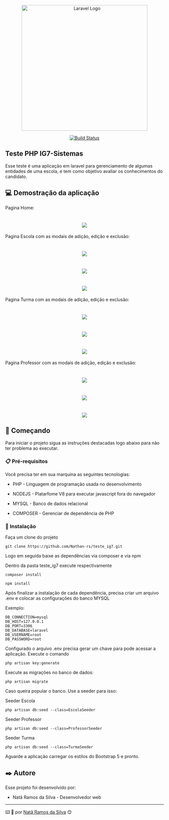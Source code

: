 <p align="center"><a href="#" target="_blank"><img src="./images/app-home.png" width="400" alt="Laravel Logo"></a></p>

<p align="center">
<a href="https://github.com/laravel/framework/actions"><img src="https://github.com/laravel/framework/workflows/tests/badge.svg" alt="Build Status"></a>

## Teste PHP IG7-Sistemas

Esse teste é uma aplicação em laravel para gerenciamento de algumas entidades de uma escola, e tem como objetivo avaliar os conhecimentos do candidato.

## 💻 Demostração da aplicação

Pagina Home:
<h1 align="center"> 
  <img src="./images/app-home.png" />
</h1>

Pagina Escola com as modais de adição, edição e exclusão:
<h1 align="center">
  <img src="./images/app-modal-escola.png" />
</h1>

<h1 align="center">
  <img src="./images/app-modal-escola-edit.png" />
</h1>


<h1 align="center">
  <img src="./images/app-modal-escola-delete.png" />
</h1>

Pagina Turma com as modais de adição, edição e exclusão:
<h1 align="center">
  <img src="./images/app-modal-turma-select-1.png" />
</h1>

<h1 align="center">
  <img src="./images/app-modal-turma-edit.png" />
</h1>


<h1 align="center">
  <img src="./images/app-modal-turma-delete.png" />
</h1>


Pagina Professor com as modais de adição, edição e exclusão:
<h1 align="center">
  <img src="./images/app-modal-professor.png" />
</h1>

<h1 align="center">
  <img src="./images/app-modal-professor-edit.png" />
</h1>


<h1 align="center">
  <img src="./images/app-modal-professor-delete.png" />
</h1>

## 🚀 Começando

Para iniciar o projeto sigua as instruções destacadas logo abaixo para não ter problema ao executar.

### 📋 Pré-requisitos

Você precisa ter em sua marquina as seguintes tecnologias:

* PHP - Linguagem de programação usada no desenvolvimento

* NODEJS - Platarfome V8 para executar javascript fora do navegador

* MYSQL - Banco de dados relacional

* COMPOSER - Gerenciar de dependência de PHP

### 🔧 Instalação

Faça um clone do projeto

```
git clone https://github.com/Nathan-rs/teste_ig7.git
```

Logo em seguida baixe as dependências via composer e via npm

Dentro da pasta teste_ig7 execute respectivamente

```
composer install
```

```
npm install
```

Após finalizar a instalação de cada dependência, precisa criar um arquivo .env e colocar as configurações do banco MYSQL

Exemplo:

```
DB_CONNECTION=mysql
DB_HOST=127.0.0.1
DB_PORT=3306
DB_DATABASE=laravel
DB_USERNAME=root
DB_PASSWORD=root
```

Configurado o arquivo .env precisa gerar um chave para pode acessar a aplicação. Execute o comando

```
php artisan key:generate
```

Execute as migrações no banco de dados:

```
php artisan migrate
```

Caso queira popular o banco. Use a seeder para isso:

Seeder Escola
```
php artisan db:seed --class=EscolaSeeder
```

Seeder Professor
```
php artisan db:seed --class=ProfessorSeeder
```

Seeder Turma
```
php artisan db:seed --class=TurmaSeeder
```

Aguarde a aplicação carregar os estilos do Bootstrap 5 e pronto.


## ✒️ Autore

Esse projeto foi desenvolvido por:
* Natã Ramos da Silva - Desenvolvedor web


---
⌨️ 🚀 por [Natã Ramos da Silva](https://github.com/Nathan-rs) 😊